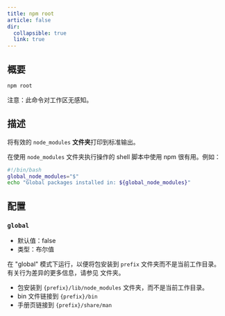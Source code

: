 ```yaml
---
title: npm root
article: false
dir:
  collapsible: true
  link: true
---
```


## 概要

```bash
npm root
```

注意：此命令对工作区无感知。



## 描述

将有效的 `node_modules` **文件夹**打印到标准输出。

在使用 `node_modules` 文件夹执行操作的 shell 脚本中使用 npm 很有用。例如：



```bash
#!/bin/bash
global_node_modules="$"
echo "Global packages installed in: ${global_node_modules}"
```



## 配置

### `global`

- 默认值：false
- 类型：布尔值

在 "global" 模式下运行，以便将包安装到 `prefix` 文件夹而不是当前工作目录。有关行为差异的更多信息，请参见 文件夹。

- 包安装到 `{prefix}/lib/node_modules` 文件夹，而不是当前工作目录。
- bin 文件链接到 `{prefix}/bin`
- 手册页链接到 `{prefix}/share/man`
